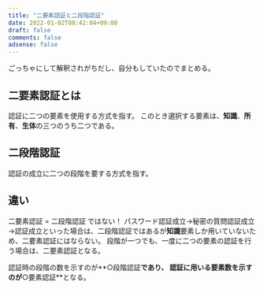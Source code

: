 ```yaml
---
title: "二要素認証と二段階認証"
date: 2022-01-02T08:42:04+09:00
draft: false
comments: false
adsense: false
---
```


ごっちゃにして解釈されがちだし、自分もしていたのでまとめる。

## 二要素認証とは

認証に二つの要素を使用する方式を指す。
このとき選択する要素は、**知識**、**所有**、**生体**の三つのうち二つである。

## 二段階認証

認証の成立に二つの段階を要する方式を指す。

## 違い

二要素認証 = 二段階認証 ではない！
パスワード認証成立→秘密の質問認証成立→認証成立といった場合は、二段階認証ではあるが**知識**要素しか用いていないため、二要素認証にはならない。
段階が一つでも、一度に二つの要素の認証を行う場合は、二要素認証となる。

認証時の段階の数を示すのが**○段階認証**であり、
認証に用いる要素数を示すのが**○要素認証**となる。
